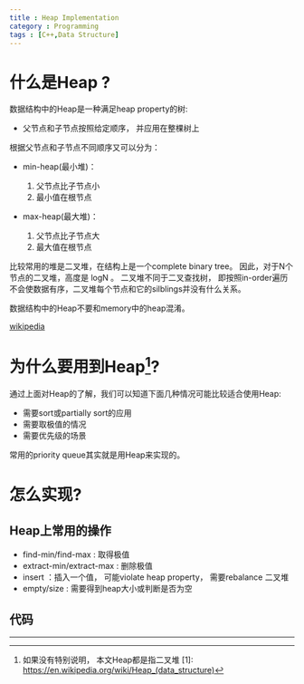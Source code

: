 ```yaml
---
title : Heap Implementation
category : Programming
tags : [C++,Data Structure]
---
```


# 什么是Heap ?

数据结构中的Heap是一种满足heap property的树:

* 父节点和子节点按照给定顺序， 并应用在整棵树上

根据父节点和子节点不同顺序又可以分为：

* min-heap(最小堆)：

  1. 父节点比子节点小
  2. 最小值在根节点

* max-heap(最大堆)：

  1. 父节点比子节点大
  2. 最大值在根节点

比较常用的堆是二叉堆，在结构上是一个complete binary tree。 因此，对于N个节点的二叉堆，高度是 logN 。 
二叉堆不同于二叉查找树， 即按照in-order遍历不会使数据有序，二叉堆每个节点和它的silblings并没有什么关系。

数据结构中的Heap不要和memory中的heap混淆。

[wikipedia](1)

# 为什么要用到Heap[^1]?

通过上面对Heap的了解，我们可以知道下面几种情况可能比较适合使用Heap:
* 需要sort或partially sort的应用
* 需要取极值的情况
* 需要优先级的场景

常用的priority queue其实就是用Heap来实现的。

# 怎么实现?
## Heap上常用的操作
* find-min/find-max : 取得极值
* extract-min/extract-max : 删除极值
* insert ：插入一个值， 可能violate heap property， 需要rebalance 二叉堆
* empty/size : 需要得到heap大小或判断是否为空

## 代码



----------------
[^1]: 如果没有特别说明， 本文Heap都是指二叉堆
[1]: https://en.wikipedia.org/wiki/Heap_(data_structure)

